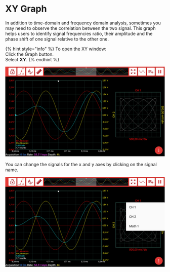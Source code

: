 # XY Graph

In addition to time-domain and frequency domain analysis, sometimes you may need to observe the correlation between the two signal. This graph helps users to identify signal frequencies ratio, their amplitude and the phase shift of one signal relative to the other one.

{% hint style="info" %}
To open the XY window:  
    Click the Graph button.  
    Select **XY**.
{% endhint %}

![](../../../../.gitbook/assets/image%20%2891%29.png)

You can change the signals for the x and y axes by clicking on the signal name.

![](../../../../.gitbook/assets/image%20%28136%29.png)

